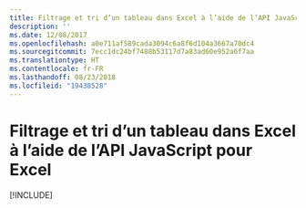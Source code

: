 ```yaml
---
title: Filtrage et tri d’un tableau dans Excel à l’aide de l’API JavaScript pour Excel
description: ''
ms.date: 12/08/2017
ms.openlocfilehash: a0e711af589cada3094c6a8f6d104a3667a70dc4
ms.sourcegitcommit: 7ecc1dc24bf7488b53117d7a83ad60e952a6f7aa
ms.translationtype: HT
ms.contentlocale: fr-FR
ms.lasthandoff: 08/23/2018
ms.locfileid: "19438528"
---
```

# <a name="filter-and-sort-a-table-in-excel-using-the-excel-javascript-api"></a>Filtrage et tri d’un tableau dans Excel à l’aide de l’API JavaScript pour Excel

[!INCLUDE[](../includes/excel-tutorial-filter-and-sort-table.md)]